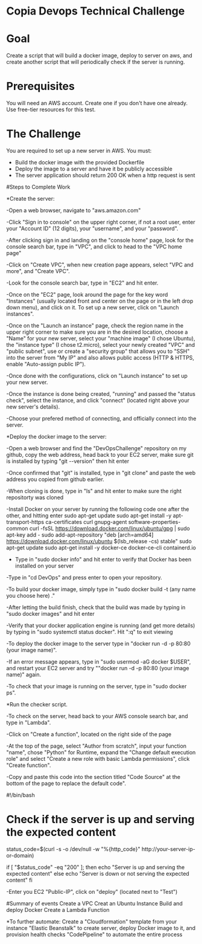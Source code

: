# Copia Devops Technical Challenge

# Goal

Create a script that will build a docker image, deploy to server on aws, and create another script that will periodically check if the server is running.

# Prerequisites

You will need an AWS account. Create one if you don't have one already. Use free-tier resources for this test.

# The Challenge

You are required to set up a new server in AWS. You must:

* Build the docker image with the provided Dockerfile
* Deploy the image to a server and have it be publicly accessible
* The server application should return 200 OK when a http request is sent



#Steps to Complete Work



*Create the server:

-Open a web browser, navigate to "aws.amazon.com"

-Click "Sign in to console" on the upper right corner, if not a root user, enter your "Account ID" (12 digits), your "username", and your "password".

-After clicking sign in and landing on the "console home" page, look for the console search bar, type in "VPC", and click to head to the "VPC home page"

-Click on "Create VPC", when new creation page appears, select "VPC and more", and "Create VPC".

-Look for the console search bar, type in "EC2" and hit enter.

-Once on the "EC2" page, look around the page for the key word "Instances" (usually located front and center on the page or in the left drop down menu), and click on it. To set up a new server, click on "Launch instances". 

-Once on the "Launch an instance" page, check the region name in the upper right corner to make sure you are in the desired location, choose a "Name" for your new server, select your "machine image" (I chose Ubuntu), the "instance type" (I chose t2.micro), select your newly created "VPC" and "public subnet", use or create a "security group" that allows you to "SSH" into the server from "My IP" and also allows public access (HTTP & HTTPS, enable "Auto-assign public IP").

-Once done with the configurations, click on "Launch instance" to set up your new server.

-Once the instance is done being created, "running" and passed the "status check", select the instance, and click "connect" (located right above your new server's details). 

-Choose your prefered method of connecting, and officially connect into the server.



*Deploy the docker image to the server:

-Open a web browser and find the "DevOpsChallenge" repository on my github, copy the web address, head back to your EC2 server, make sure git is installed by typing "git --version" then hit enter

-Once confirmed that "git" is installed, type in "git clone" and paste the web address you copied from github earlier.

-When cloning is done, type in "ls" and hit enter to make sure the right repositorty was cloned

-Install Docker on your server by running the following code one after the other, and hitting enter 
sudo apt-get update
sudo apt-get install -y apt-transport-https ca-certificates curl gnupg-agent software-properties-common
curl -fsSL https://download.docker.com/linux/ubuntu/gpg | sudo apt-key add -
sudo add-apt-repository "deb [arch=amd64] https://download.docker.com/linux/ubuntu $(lsb_release -cs) stable"
sudo apt-get update
sudo apt-get install -y docker-ce docker-ce-cli containerd.io

- Type in "sudo docker info" and hit enter to verify that Docker has been installed on your server

-Type in "cd DevOps" and press enter to open your repository.

-To build your docker image, simply type in "sudo docker build -t (any name you choose here) ."

-After letting the build finish, check that the build was made by typing in "sudo docker images" and hit enter

-Verify that your docker application engine is running (and get more details) by typing in "sudo systemctl status docker". Hit ":q" to exit viewing

-To deploy the docker image to the server type in "docker run -d -p 80:80 (your image name)".

-If an error message appears, type in "sudo usermod -aG docker $USER", and restart your EC2 server and try ""docker run -d -p 80:80 (your image name)" again.

-To check that your image is running on the server, type in "sudo docker ps".



*Run the checker script.

-To check on the server, head back to your AWS console search bar, and type in "Lambda".

-Click on "Create a function", located on the right side of the page

-At the top of the page, select "Author from scratch", input your function "name", chose "Python" for Runtime, expand the "Change default execution role" and select "Create a new role with basic Lambda permissions", click "Create function".

-Copy and paste this code into the section titled "Code Source" at the bottom of the page to replace the default code".

#!/bin/bash

# Check if the server is up and serving the expected content
status_code=$(curl -s -o /dev/null -w "%{http_code}" http://your-server-ip-or-domain)

if [ "$status_code" -eq "200" ]; then
    echo "Server is up and serving the expected content"
else
    echo "Server is down or not serving the expected content"
fi

-Enter you EC2 "Public-IP", click on "deploy" (located next to "Test")




#Summary of events
Create a VPC
Creat an Ubuntu Instance
Build and deploy Docker
Create a Lambda Function

*To further automate:
Create a "Cloudformation" template from your instance
"Elastic Beanstalk" to create server, deploy Docker image to it, and provision health checks
"CodePipeline" to automate the entire process
